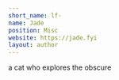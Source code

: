 ```yaml
---
short_name: lf-
name: Jade
position: Misc
website: https://jade.fyi
layout: author
---
```

a cat who explores the obscure
